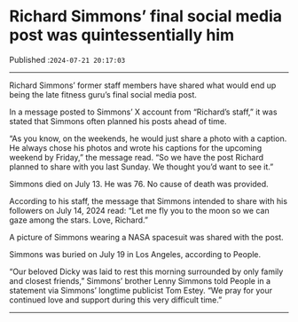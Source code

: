 # Richard Simmons’ final social media post was quintessentially him

Published :`2024-07-21 20:17:03`

---

Richard Simmons’ former staff members have shared what would end up being the late fitness guru’s final social media post.

In a message posted to Simmons’ X account from “Richard’s staff,” it was stated that Simmons often planned his posts ahead of time.

“As you know, on the weekends, he would just share a photo with a caption. He always chose his photos and wrote his captions for the upcoming weekend by Friday,” the message read. “So we have the post Richard planned to share with you last Sunday. We thought you’d want to see it.”

Simmons died on July 13. He was 76. No cause of death was provided.

According to his staff, the message that Simmons intended to share with his followers on July 14, 2024 read: “Let me fly you to the moon so we can gaze among the stars. Love, Richard.”

A picture of Simmons wearing a NASA spacesuit was shared with the post.

Simmons was buried on July 19 in Los Angeles, according to People.

“Our beloved Dicky was laid to rest this morning surrounded by only family and closest friends,” Simmons’ brother Lenny Simmons told People in a statement via Simmons’ longtime publicist Tom Estey. “We pray for your continued love and support during this very difficult time.”

---

